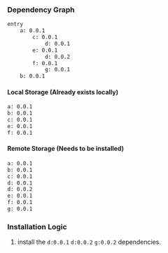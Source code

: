
### Dependency Graph

```txt
entry
    a: 0.0.1
        c: 0.0.1
            d: 0.0.1
        e: 0.0.1
            d: 0.0.2
        f: 0.0.1
            g: 0.0.1
    b: 0.0.1
```

#### Local Storage (Already exists locally)

```txt
a: 0.0.1
b: 0.0.1
c: 0.0.1
e: 0.0.1
f: 0.0.1
```

#### Remote Storage (Needs to be installed)

```txt
a: 0.0.1
b: 0.0.1
c: 0.0.1
d: 0.0.1
d: 0.0.2
e: 0.0.1
f: 0.0.1
g: 0.0.1
```

### Installation Logic

1. install the `d:0.0.1` `d:0.0.2` `g:0.0.2` dependencies.
